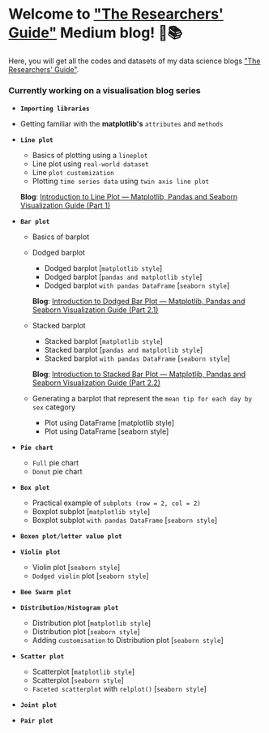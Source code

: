 # Welcome to ["The Researchers' Guide"](https://medium.com/the-researchers-guide) Medium blog! 📑📚

Here, you will get all the codes and datasets of my data science blogs ["The Researchers' Guide"](https://medium.com/the-researchers-guide).


### Currently working on a visualisation blog series

* **`Importing libraries`**
* Getting familiar with the **matplotlib's** `attributes` and `methods`
* **`Line plot`**
    * Basics of plotting using a `lineplot`
    * Line plot using `real-world dataset`
    * Line `plot customization`
    * Plotting `time series data` using `twin axis line plot`

   **Blog**: [Introduction to Line Plot — Matplotlib, Pandas and Seaborn Visualization Guide (Part 1)](https://medium.com/the-researchers-guide/introduction-to-line-plot-matplotlib-pandas-and-seaborn-visualization-guide-part-1-1e69cd0b71f1)


* **`Bar plot`**
    * Basics of barplot
    * Dodged barplot
        * Dodged barplot [`matplotlib style`]
        * Dodged barplot [`pandas and matplotlib style`]
        * Dodged barplot `with pandas DataFrame` [`seaborn style`]
        
        **Blog**: [Introduction to Dodged Bar Plot — Matplotlib, Pandas and Seaborn Visualization Guide (Part 2.1)](https://medium.com/the-researchers-guide/introduction-to-dodged-bar-plot-matplotlib-pandas-and-seaborn-visualization-guide-part-2-1-49e2fbc9ac39)
    
    * Stacked barplot
        * Stacked barplot [`matplotlib style`]
        * Stacked barplot [`pandas and matplotlib style`]
        * Stacked barplot `with pandas DataFrame` [`seaborn style`]
        
        **Blog**: [Introduction to Stacked Bar Plot — Matplotlib, Pandas and Seaborn Visualization Guide (Part 2.2)](https://medium.com/the-researchers-guide/introduction-to-stacked-bar-plot-matplotlib-pandas-and-seaborn-visualization-guide-part-2-2-716960c3006b)

    * Generating a barplot that represent the `mean tip for each day by sex` category
        * Plot using DataFrame [matplotlib style] 
        * Plot using DataFrame [seaborn style]
* **`Pie chart`**
    * `Full` pie chart
    * `Donut` pie chart
* **`Box plot`**
    * Practical example of `subplots (row = 2, col = 2)`
    * Boxplot subplot [`matplotlib style`]
    * Boxplot subplot `with pandas DataFrame` [`seaborn style`]
* **`Boxen plot/letter value plot`**
* **`Violin plot`**
    * Violin plot [`seaborn style`]
    * `Dodged violin` plot [`seaborn style`]
* **`Bee Swarm plot`**
* **`Distribution/Histogram plot`**
    * Distribution plot [`matplotlib style`]
    * Distribution plot [`seaborn style`]
    * Adding `customisation` to Distribution plot [`seaborn style`]
* **`Scatter plot`**
    * Scatterplot [`matplotlib style`]
    * Scatterplot [`seaborn style`]
    * `Faceted scatterplot` with `relplot()` [`seaborn style`]
* **`Joint plot`**
* **`Pair plot`**

 
